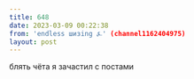 ```yaml
---
title: 648
date: 2023-03-09 00:22:38
from: 'endless шизing ⍼' (channel1162404975)
layout: post
---
```


блять чёта я зачастил с постами
